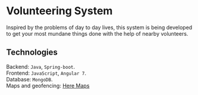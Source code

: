 # Volunteering System
Inspired by the problems of day to day lives, this system is being developed to get your most mundane things
done with the help of nearby volunteers.

## Technologies
Backend: `Java`, `Spring-boot`. <br>
Frontend: `JavaScript`, `Angular 7`. <br>
Database: `MongoDB`. <br>
Maps and geofencing: [Here Maps](https://developer.here.com/) <br>

